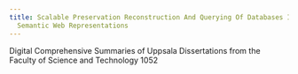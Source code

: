 ```yaml
---
title: Scalable Preservation Reconstruction And Querying Of Databases In Terms Of
  Semantic Web Representations
---
```


Digital Comprehensive Summaries of Uppsala Dissertations from the Faculty of Science and Technology 1052
